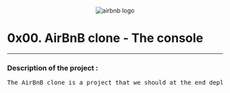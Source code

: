 <p align="center">
  <img src="https://s3.amazonaws.com/alx-intranet.hbtn.io/uploads/medias/2018/6/65f4a1dd9c51265f49d0.png?X-Amz-Algorithm=AWS4-HMAC-SHA256&X-Amz-Credential=AKIARDDGGGOUSBVO6H7D%2F20240210%2Fus-east-1%2Fs3%2Faws4_request&X-Amz-Date=20240210T223739Z&X-Amz-Expires=86400&X-Amz-SignedHeaders=host&X-Amz-Signature=06c7bbe8049c7154f29518b30a7bba35d0abe56f2f8e918cc1ba5114419b627c" alt="airbnb logo">
</p>
<h1>0x00. AirBnB clone - The console</h1>
<hr>
<h3>Description of the project :</h3>
<pre>The AirBnB clone is a project that we should at the end deploy on ower server a simple copy of the AirBnB WebSite
</pre>
